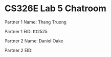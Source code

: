 # CS326E Lab 5 Chatroom

Partner 1 Name: Thang Truong

Partner 1 EID: ttt2525

Partner 2 Name: Daniel Oake

Partner 2 EID: 